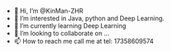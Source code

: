 - 👋 Hi, I’m @KinMan-ZHR
- 👀 I’m interested in Java, python and Deep Learning.
- 🌱 I’m currently learning Deep Learning
- 💞️ I’m looking to collaborate on ...
- 📫 How to reach me call me at tel: 17358609574

<!---
KinMan-ZHR/KinMan-ZHR is a ✨ special ✨ repository because its `README.md` (this file) appears on your GitHub profile.
You can click the Preview link to take a look at your changes.
--->
